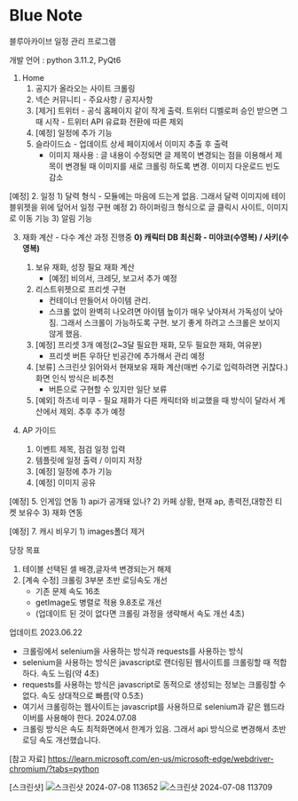 # Blue Note
블루아카이브 일정 관리 프로그램

개발 언어 : python 3.11.2, PyQt6


1. Home
    1) 공지가 올라오는 사이트 크롤링
    2) 넥슨 커뮤니티 - 주요사항 / 공지사항
    3) [제거] 트위터 - 공식 홈페이지 같이 작게 출력. 트위터 디벨로퍼 승인 받으면 그때 시작
                    - 트위터 API 유료화 전환에 따른 제외
    4) [예정] 일정에 추가 기능
    5) 슬라이드쇼 - 업데이트 상세 페이지에서 이미지 추출 후 출력
        - 이미지 재사용 : 글 내용이 수정되면 글 제목이 변경되는 점을 이용해서 제목이 변경될 때 이미지를 새로 크롤링 하도록 변경. 이미지 다운로드 빈도 감소 

[예정] 2. 일정
    1) 달력 형식
        - 모듈에는 마음에 드는게 없음. 그래서 달력 이미지에 테이블위젯을 위에 덮어서 일정 구현 예정 
    2) 하이퍼링크 형식으로 글 클릭시 사이트, 이미지로 이동 기능
    3) 알림 기능
  
3. 재화 계산 - 다수 계산 과정 진행중
    **0) 캐릭터 DB 최신화 - 미야코(수영복) / 사키(수영복)**
    1) 보유 재화, 성장 필요 재화 계산
        - [예정] 비의서, 크레딧, 보고서 추가 예정
    2) 리스트위젯으로 프리셋 구현
        - 컨테이너 만들어서 아이템 관리.
        - 스크롤 없이 완벽히 나오려면 아이템 높이가 매우 낮아져서 가독성이 낮아짐. 그래서 스크롤이 가능하도록 구현. 보기 좋게 하려고 스크롤은 보이지 않게 했음.
    3) [예정] 프리셋 3개 예정(2~3달 필요한 재화, 모두 필요한 재화, 여유분)
        - 프리셋 버튼 우하단 빈공간에 추가해서 관리 예정
    4) [보류] 스크린샷 읽어와서 현재보유 재화 계산(매번 수기로 입력하려면 귀찮다.) 화면 인식 방식은 비추천
        - 버튼으로 구현할 수 있지만 일단 보류
    6) [예외] 하츠네 미쿠 - 필요 재화가 다른 캐릭터와 비교했을 때 방식이 달라서 계산에서 제외. 추후 추가 예정

4. AP 가이드
    1) 이벤트 제목, 점검 일정 입력
    2) 템플릿에 일정 출력 / 이미지 저장
    3) [예정] 일정에 추가 기능
    4) [예정] 이미지 공유
  
[예정] 5. 인게임 연동
    1) api가 공개돼 있나?
    2) 카페 상황, 현재 ap, 총력전,대항전 티켓 보유수
    3) 재화 연동

[예정] 7. 캐시 비우기
    1) images폴더 제거


당장 목표
1) 테이블 선택된 셀 배경,글자색 변경되는거 해제
2) [계속 수정] 크롤링 3부분 초반 로딩속도 개선
    - 기존 문제 속도            16초
    - getImage도 병렬로 적용    9.8초로 개선
    - (업데이트 된 것이 없다면 크롤링 과정을 생략해서 속도 개선 4초)

업데이트
2023.06.22
- 크롤링에서 selenium을 사용하는 방식과 requests를 사용하는 방식
- selenium을 사용하는 방식은 javascript로 랜더링된 웹사이트를 크롤링할 때 적합하다. 속도 느림(약 4초)
- requests를 사용하는 방식은 javascript로 동적으로 생성되는 정보는 크롤링할 수 없다. 속도 상대적으로 빠름(약 0.5초)
- 여기서 크롤링하는 웹사이트는 javascript를 사용하므로 selenium과 같은 웹드라이버를 사용해야 한다.
2024.07.08
- 크롤링 방식은 속도 최적화면에서 한계가 있음. 그래서 api 방식으로 변경해서 초반 로딩 속도 개선했습니다. 

[참고 자료]
https://learn.microsoft.com/en-us/microsoft-edge/webdriver-chromium/?tabs=python

[스크린샷]
![스크린샷 2024-07-08 113652](https://github.com/Seoilyoung/Blue-Note/assets/15991117/8616a24b-a5cb-4425-95e4-b3fb92a02b9f)
![스크린샷 2024-07-08 113709](https://github.com/Seoilyoung/Blue-Note/assets/15991117/14ca0b32-ee50-4f29-8891-44092c0817e9)


